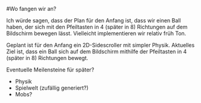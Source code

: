 #Wo fangen wir an?

Ich würde sagen, dass der Plan für den Anfang ist, dass wir einen Ball haben, der sich mit den Pfeiltasten in 4 (später in 8) Richtungen auf dem Bildschirm bewegen lässt. Vielleicht implementieren wir relativ früh Ton.



Geplant ist für den Anfang ein 2D-Sidescroller mit simpler Physik.
Aktuelles Ziel ist, dass ein Ball sich auf dem Bildschirm mithilfe
der Pfeiltasten in 4 (später in 8) Richtungen bewegt.

Eventuelle Meilensteine für später?
- Physik
- Spielwelt (zufällig generiert?)
- Mobs?
